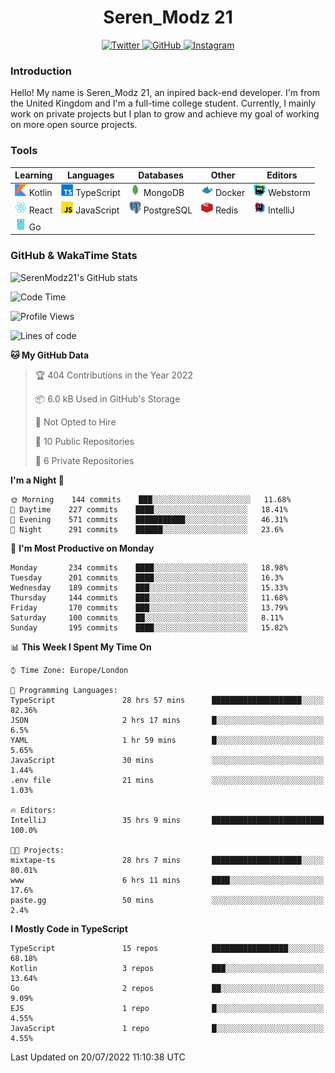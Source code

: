 <div align="center">
  <h1>Seren_Modz 21</h1>
  <a href="https://twitter.com/SerenModz21">
    <img alt="Twitter" src="https://img.shields.io/badge/twitter%20-%231DA1F2.svg?&style=for-the-badge&logo=Twitter&logoColor=white">
  </a>
  <a href="https://github.com/SerenModz21">
    <img alt="GitHub" src="https://img.shields.io/badge/github%20-%23121011.svg?&style=for-the-badge&logo=github&logoColor=white">
  </a>
  <a href="https://www.instagram.com/serenmodz21">
    <img alt="Instagram" src="https://img.shields.io/badge/instagram%20-%23E4405F.svg?&style=for-the-badge&logo=Instagram&logoColor=white">
  </a>
</div>

### Introduction

Hello! My name is Seren_Modz 21, an inpired back-end developer. I'm from the United Kingdom and I'm a full-time college student. Currently, I mainly work on private projects but I plan to grow and achieve my goal of working on more open source projects. 

### Tools

 **Learning**                                        | **Languages**                                               | **Databases**                                               | **Other**                                           | **Editors**                                                  
-----------------------------------------------------|-------------------------------------------------------------|-------------------------------------------------------------|-----------------------------------------------------|--------------------------------------------------------------
 <img width="19px" src="./assets/kotlin.svg"> Kotlin | <img width="19px" src="./assets/typescript.svg"> TypeScript | <img width="19px" src="./assets/mongodb.svg"> MongoDB       | <img width="19px" src="./assets/docker.svg"> Docker | <img width="19px" src="./assets/webstorm.svg"> Webstorm      
 <img width="19px" src="./assets/react.svg"> React   | <img width="19px" src="./assets/javascript.svg"> JavaScript | <img width="19px" src="./assets/postgresql.svg"> PostgreSQL | <img width="19px" src="./assets/redis.svg"> Redis   | <img width="19px" src="./assets/intellij-idea.svg"> IntelliJ
 <img width="19px" src="./assets/go.svg"> Go         |                                                             |                                                             |                                                     |                                                                                                               

### GitHub & WakaTime Stats

![SerenModz21's GitHub stats](https://github-readme-stats.vercel.app/api?username=SerenModz21&show_icons=true&theme=dark)

<!--START_SECTION:waka-->
![Code Time](http://img.shields.io/badge/Code%20Time-1%2C478%20hrs%2029%20mins-blue)

![Profile Views](http://img.shields.io/badge/Profile%20Views-3-blue)

![Lines of code](https://img.shields.io/badge/From%20Hello%20World%20I%27ve%20Written-16%20Thousand%20lines%20of%20code-blue)

**🐱 My GitHub Data** 

> 🏆 404 Contributions in the Year 2022
 > 
> 📦 6.0 kB Used in GitHub's Storage 
 > 
> 🚫 Not Opted to Hire
 > 
> 📜 10 Public Repositories 
 > 
> 🔑 6 Private Repositories  
 > 
**I'm a Night 🦉** 

```text
🌞 Morning    144 commits    ███░░░░░░░░░░░░░░░░░░░░░░   11.68% 
🌆 Daytime    227 commits    ████░░░░░░░░░░░░░░░░░░░░░   18.41% 
🌃 Evening    571 commits    ███████████░░░░░░░░░░░░░░   46.31% 
🌙 Night      291 commits    ██████░░░░░░░░░░░░░░░░░░░   23.6%

```
📅 **I'm Most Productive on Monday** 

```text
Monday       234 commits    ████░░░░░░░░░░░░░░░░░░░░░   18.98% 
Tuesday      201 commits    ████░░░░░░░░░░░░░░░░░░░░░   16.3% 
Wednesday    189 commits    ███░░░░░░░░░░░░░░░░░░░░░░   15.33% 
Thursday     144 commits    ███░░░░░░░░░░░░░░░░░░░░░░   11.68% 
Friday       170 commits    ███░░░░░░░░░░░░░░░░░░░░░░   13.79% 
Saturday     100 commits    ██░░░░░░░░░░░░░░░░░░░░░░░   8.11% 
Sunday       195 commits    ████░░░░░░░░░░░░░░░░░░░░░   15.82%

```


📊 **This Week I Spent My Time On** 

```text
⌚︎ Time Zone: Europe/London

💬 Programming Languages: 
TypeScript               28 hrs 57 mins      ████████████████████░░░░░   82.36% 
JSON                     2 hrs 17 mins       █░░░░░░░░░░░░░░░░░░░░░░░░   6.5% 
YAML                     1 hr 59 mins        █░░░░░░░░░░░░░░░░░░░░░░░░   5.65% 
JavaScript               30 mins             ░░░░░░░░░░░░░░░░░░░░░░░░░   1.44% 
.env file                21 mins             ░░░░░░░░░░░░░░░░░░░░░░░░░   1.03%

🔥 Editors: 
IntelliJ                 35 hrs 9 mins       █████████████████████████   100.0%

🐱‍💻 Projects: 
mixtape-ts               28 hrs 7 mins       ████████████████████░░░░░   80.01% 
www                      6 hrs 11 mins       ████░░░░░░░░░░░░░░░░░░░░░   17.6% 
paste.gg                 50 mins             ░░░░░░░░░░░░░░░░░░░░░░░░░   2.4%

```

**I Mostly Code in TypeScript** 

```text
TypeScript               15 repos            █████████████████░░░░░░░░   68.18% 
Kotlin                   3 repos             ███░░░░░░░░░░░░░░░░░░░░░░   13.64% 
Go                       2 repos             ██░░░░░░░░░░░░░░░░░░░░░░░   9.09% 
EJS                      1 repo              █░░░░░░░░░░░░░░░░░░░░░░░░   4.55% 
JavaScript               1 repo              █░░░░░░░░░░░░░░░░░░░░░░░░   4.55%

```



 Last Updated on 20/07/2022 11:10:38 UTC
<!--END_SECTION:waka-->
